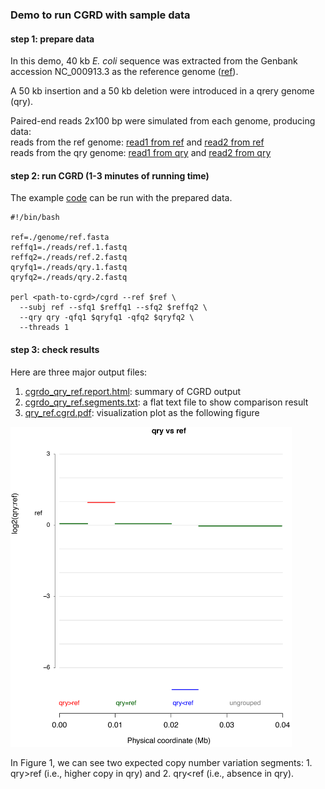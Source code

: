 ### Demo to run CGRD with sample data

#### step 1: prepare data  
In this demo, 40 kb *E. coli* sequence was extracted from the Genbank accession NC_000913.3 as the reference genome \([ref](./genome/ref.fasta)\).  

A 50 kb insertion and a 50 kb deletion were introduced in a qrery genome \(qry\).  

Paired-end reads 2x100 bp were simulated from each genome, producing data:  
reads from the ref genome: [read1 from ref](./reads/ref.1.fastq) and [read2 from ref](./reads/ref.2.fastq)  
reads from the qry genome: [read1 from qry](./reads/qry.1.fastq) and [read2 from qry](./reads/qry.2.fastq)

#### step 2: run CGRD (1-3 minutes of running time)  
The example [code](cgrd.run.sh) can be run with the prepared data.  
```
#!/bin/bash

ref=./genome/ref.fasta
reffq1=./reads/ref.1.fastq
reffq2=./reads/ref.2.fastq
qryfq1=./reads/qry.1.fastq
qryfq2=./reads/qry.2.fastq

perl <path-to-cgrd>/cgrd --ref $ref \
  --subj ref --sfq1 $reffq1 --sfq2 $reffq2 \
  --qry qry -qfq1 $qryfq1 -qfq2 $qryfq2 \
  --threads 1
```

#### step 3: check results  
Here are three major output files: 

1. [cgrdo_qry_ref.report.html](cgrdo_qry_ref.report.html): summary of CGRD output  
2. [cgrdo_qry_ref.segments.txt](cgrdo_qry_ref.segments.txt): a flat text file to show comparison result  
3. [qry_ref.cgrd.pdf](qry_ref.cgrd.pdf): visualization plot as the following figure

<img src="qry_ref.cgrd.png" alt="Figure 1. CGRD on the ref" width="450"/>

In Figure 1, we can see two expected copy number variation segments: 1. qry>ref (i.e., higher copy in qry) and 2. qry<ref (i.e., absence in qry).
